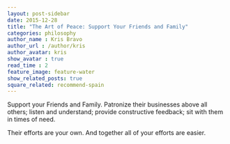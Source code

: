 ```yaml
---
layout: post-sidebar
date: 2015-12-28
title: "The Art of Peace: Support Your Friends and Family"
categories: philosophy
author_name : Kris Bravo
author_url : /author/kris
author_avatar: kris
show_avatar : true
read_time : 2
feature_image: feature-water
show_related_posts: true
square_related: recommend-spain
---
```


Support your Friends and Family. Patronize their businesses above all others; listen and understand; provide constructive feedback; sit with them in times of need.

Their efforts are your own. And together all of your efforts are easier.
